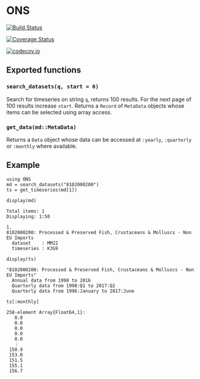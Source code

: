 # ONS

[![Build Status](https://travis-ci.org/ZacLN/ONS.jl.svg?branch=master)](https://travis-ci.org/ZacLN/ONS.jl)

[![Coverage Status](https://coveralls.io/repos/ZacLN/ONS.jl/badge.svg?branch=master&service=github)](https://coveralls.io/github/ZacLN/ONS.jl?branch=master)

[![codecov.io](http://codecov.io/github/ZacLN/ONS.jl/coverage.svg?branch=master)](http://codecov.io/github/ZacLN/ONS.jl?branch=master)
## Exported functions
### `search_datasets(q, start = 0)`
Search for timeseries on string `q`, returns 100 results. For the next page of 100 results increase `start`. Returns a `Record` of `MetaData` objects whose items can be selected using array access.

### `get_data(md::MetaData)`
Returns a `Data` object whose data can be accessed at `:yearly`, `:quarterly` or `:monthly` where available.


## Example
```
using ONS
md = search_datasets("8102000200")
ts = get_timeseries(md[1])
```

`display(md)`
```
Total items: 1
Displaying: 1:50

1.
8102000200: Processed & Preserved Fish, Crustaceans & Molluscs - Non EU Imports
  dataset    : MM22
  timeseries : K3G9
```
`display(ts)`
```
"8102000200: Processed & Preserved Fish, Crustaceans & Molluscs - Non EU Imports"
  Annual data from 1998 to 2016
  Quarterly data from 1998:Q1 to 2017:Q2
  Quarterly data from 1996:January to 2017:June
```

`ts[:monthly]`
```
258-element Array{Float64,1}:
   0.0
   0.0
   0.0
   0.0
   0.0
   ⋮
 150.9
 153.0
 151.5
 155.1
 156.7
```


